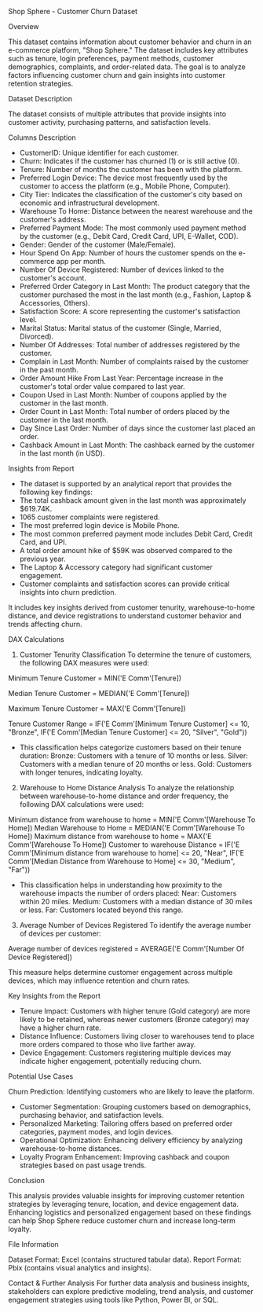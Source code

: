 Shop Sphere - Customer Churn Dataset


Overview

This dataset contains information about customer behavior and churn in an e-commerce platform, "Shop Sphere." The dataset includes key attributes such as tenure, login preferences, payment methods, customer demographics, complaints, and order-related data. The goal is to analyze factors influencing customer churn and gain insights into customer retention strategies.

Dataset Description

The dataset consists of multiple attributes that provide insights into customer activity, purchasing patterns, and satisfaction levels.


Columns Description

- CustomerID: Unique identifier for each customer.
- Churn: Indicates if the customer has churned (1) or is still active (0).
- Tenure: Number of months the customer has been with the platform.
- Preferred Login Device: The device most frequently used by the customer to access the platform (e.g., Mobile Phone, Computer).
- City Tier: Indicates the classification of the customer's city based on economic and infrastructural development.
- Warehouse To Home: Distance between the nearest warehouse and the customer's address.
- Preferred Payment Mode: The most commonly used payment method by the customer (e.g., Debit Card, Credit Card, UPI, E-Wallet, COD).
- Gender: Gender of the customer (Male/Female).
- Hour Spend On App: Number of hours the customer spends on the e-commerce app per month.
- Number Of Device Registered: Number of devices linked to the customer's account.
- Preferred Order Category in Last Month: The product category that the customer purchased the most in the last month (e.g., Fashion, Laptop & Accessories, Others).
- Satisfaction Score: A score representing the customer's satisfaction level.
- Marital Status: Marital status of the customer (Single, Married, Divorced).
- Number Of Addresses: Total number of addresses registered by the customer.
- Complain in Last Month: Number of complaints raised by the customer in the past month.
- Order Amount Hike From Last Year: Percentage increase in the customer's total order value compared to last year.
- Coupon Used in Last Month: Number of coupons applied by the customer in the last month.
- Order Count in Last Month: Total number of orders placed by the customer in the last month.
- Day Since Last Order: Number of days since the customer last placed an order.
- Cashback Amount in Last Month: The cashback earned by the customer in the last month (in USD).


Insights from Report

- The dataset is supported by an analytical report that provides the following key findings:
- The total cashback amount given in the last month was approximately $619.74K.
- 1065 customer complaints were registered.
- The most preferred login device is Mobile Phone.
- The most common preferred payment mode includes Debit Card, Credit Card, and UPI.
- A total order amount hike of $59K was observed compared to the previous year.
- The Laptop & Accessory category had significant customer engagement.
- Customer complaints and satisfaction scores can provide critical insights into churn prediction.

It includes key insights derived from customer tenurity, warehouse-to-home distance, and device registrations to understand customer behavior and trends affecting churn.

DAX Calculations

1. Customer Tenurity Classification
To determine the tenure of customers, the following DAX measures were used:

Minimum Tenure Customer = MIN('E Comm'[Tenure])

Median Tenure Customer = MEDIAN('E Comm'[Tenure])

Maximum Tenure Customer = MAX('E Comm'[Tenure])

Tenure Customer Range = IF('E Comm'[Minimum Tenure Customer] <= 10, "Bronze", IF('E Comm'[Median Tenure Customer] <= 20, "Silver", "Gold"))

- This classification helps categorize customers based on their tenure duration:
   Bronze: Customers with a tenure of 10 months or less.
   Silver: Customers with a median tenure of 20 months or less.
   Gold: Customers with longer tenures, indicating loyalty.

2. Warehouse to Home Distance Analysis
To analyze the relationship between warehouse-to-home distance and order frequency, the following DAX calculations were used:

Minimum distance from warehouse to home = MIN('E Comm'[Warehouse To Home])
Median Warehouse to Home = MEDIAN('E Comm'[Warehouse To Home])
Maximum distance from warehouse to home = MAX('E Comm'[Warehouse To Home])
Customer to warehouse Distance = IF('E Comm'[Minimum distance from warehouse to home] <= 20, "Near", IF('E Comm'[Median Distance from Warehouse to Home] <= 30, "Medium", "Far"))

- This classification helps in understanding how proximity to the warehouse impacts the number of orders placed:
   Near: Customers within 20 miles.
   Medium: Customers with a median distance of 30 miles or less.
   Far: Customers located beyond this range.

3. Average Number of Devices Registered
To identify the average number of devices per customer:

Average number of devices registered = AVERAGE('E Comm'[Number Of Device Registered])

This measure helps determine customer engagement across multiple devices, which may influence retention and churn rates.

Key Insights from the Report

- Tenure Impact: Customers with higher tenure (Gold category) are more likely to be retained, whereas newer customers (Bronze category) may have a higher churn rate.
- Distance Influence: Customers living closer to warehouses tend to place more orders compared to those who live farther away.
- Device Engagement: Customers registering multiple devices may indicate higher engagement, potentially reducing churn.

Potential Use Cases

Churn Prediction: Identifying customers who are likely to leave the platform.
- Customer Segmentation: Grouping customers based on demographics, purchasing behavior, and satisfaction levels.
- Personalized Marketing: Tailoring offers based on preferred order categories, payment modes, and login devices.
- Operational Optimization: Enhancing delivery efficiency by analyzing warehouse-to-home distances.
- Loyalty Program Enhancement: Improving cashback and coupon strategies based on past usage trends.

Conclusion

This analysis provides valuable insights for improving customer retention strategies by leveraging tenure, location, and device engagement data. Enhancing logistics and personalized engagement based on these findings can help Shop Sphere reduce customer churn and increase long-term loyalty.

File Information

Dataset Format: Excel (contains structured tabular data).
Report Format: Pbix (contains visual analytics and insights).

Contact & Further Analysis
For further data analysis and business insights, stakeholders can explore predictive modeling, trend analysis, and customer engagement strategies using tools like Python, Power BI, or SQL.
